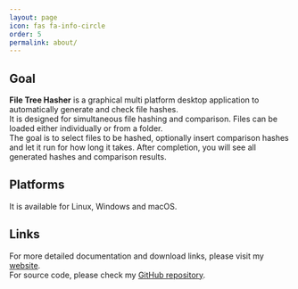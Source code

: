 ```yaml
---
layout: page
icon: fas fa-info-circle
order: 5
permalink: about/
---
```


## Goal

**File Tree Hasher** is a graphical multi platform desktop application to automatically generate and check file hashes.\
It is designed for simultaneous file hashing and comparison. Files can be loaded either individually or from a folder.\
The goal is to select files to be hashed, optionally insert comparison hashes and let it run for how long it takes. After completion, you will see all generated hashes and comparison results.

## Platforms

It is available for Linux, Windows and macOS.

## Links

For more detailed documentation and download links, please visit my [website](https://nilshenrich.github.io/FileTreeHasher/).\
For source code, please check my [GitHub repository](https://github.com/nilshenrich/FileTreeHasher/).
